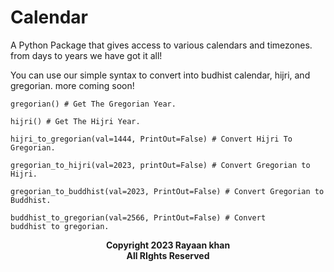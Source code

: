 # Calendar

A Python Package that gives access to various calendars and timezones. from days to years we have got it all!

You can use our simple syntax to convert into budhist calendar, hijri, and gregorian. more coming soon!


    gregorian() # Get The Gregorian Year.

    hijri() # Get The Hijri Year.

    hijri_to_gregorian(val=1444, PrintOut=False) # Convert Hijri To Gregorian.

    gregorian_to_hijri(val=2023, printOut=False) # Convert Gregorian to Hijri.

    gregorian_to_buddhist(val=2023, PrintOut=False) # Convert Gregorian to Buddhist.

    buddhist_to_gregorian(val=2566, PrintOut=False) # Convert 
    buddhist to gregorian.



<div style="text-align: center; font-weight: bold; ">
Copyright 2023 Rayaan khan <br>
All RIghts Reserved
</div>